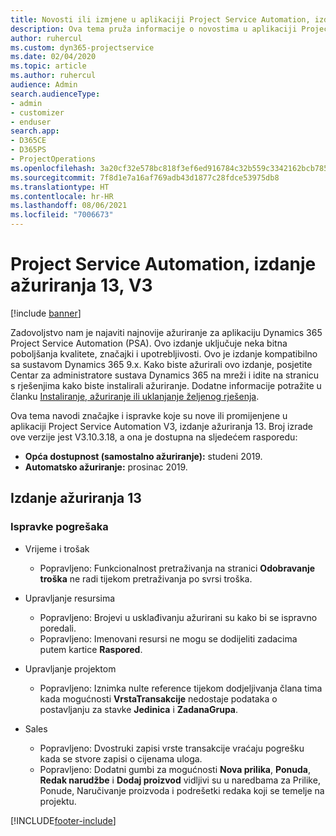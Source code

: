 ```yaml
---
title: Novosti ili izmjene u aplikaciji Project Service Automation, izdanje ažuriranja 13, V3
description: Ova tema pruža informacije o novostima u aplikaciji Project Service Automation, izdanje ažuriranja 13, V3.
author: ruhercul
ms.custom: dyn365-projectservice
ms.date: 02/04/2020
ms.topic: article
ms.author: ruhercul
audience: Admin
search.audienceType:
- admin
- customizer
- enduser
search.app:
- D365CE
- D365PS
- ProjectOperations
ms.openlocfilehash: 3a20cf32e578bc818f3ef6ed916784c32b559c3342162bcb7857f5e9cc520d9c
ms.sourcegitcommit: 7f8d1e7a16af769adb43d1877c28fdce53975db8
ms.translationtype: HT
ms.contentlocale: hr-HR
ms.lasthandoff: 08/06/2021
ms.locfileid: "7006673"
---
```

# <a name="project-service-automation-update-release-13-v3"></a>Project Service Automation, izdanje ažuriranja 13, V3

[!include [banner](../includes/psa-now-project-operations.md)]

Zadovoljstvo nam je najaviti najnovije ažuriranje za aplikaciju Dynamics 365 Project Service Automation (PSA). Ovo izdanje uključuje neka bitna poboljšanja kvalitete, značajki i upotrebljivosti. Ovo je izdanje kompatibilno sa sustavom Dynamics 365 9.x. Kako biste ažurirali ovo izdanje, posjetite Centar za administratore sustava Dynamics 365 na mreži i idite na stranicu s rješenjima kako biste instalirali ažuriranje. Dodatne informacije potražite u članku [Instaliranje, ažuriranje ili uklanjanje željenog rješenja](/power-platform/admin/install-remove-preferred-solution).

Ova tema navodi značajke i ispravke koje su nove ili promijenjene u aplikaciji Project Service Automation V3, izdanje ažuriranja 13. Broj izrade ove verzije jest V3.10.3.18, a ona je dostupna na sljedećem rasporedu:

- **Opća dostupnost (samostalno ažuriranje):** studeni 2019.
- **Automatsko ažuriranje:** prosinac 2019.


## <a name="update-release-13"></a>Izdanje ažuriranja 13 

### <a name="bug-fixes"></a>Ispravke pogrešaka

- Vrijeme i trošak

     - Popravljeno: Funkcionalnost pretraživanja na stranici **Odobravanje troška** ne radi tijekom pretraživanja po svrsi troška.

- Upravljanje resursima

     - Popravljeno: Brojevi u usklađivanju ažurirani su kako bi se ispravno poredali.
     - Popravljeno: Imenovani resursi ne mogu se dodijeliti zadacima putem kartice **Raspored**.

- Upravljanje projektom

     - Popravljeno: Iznimka nulte reference tijekom dodjeljivanja člana tima kada mogućnosti **VrstaTransakcije** nedostaje podataka o postavljanju za stavke **Jedinica** i **ZadanaGrupa**.

- Sales

     - Popravljeno: Dvostruki zapisi vrste transakcije vraćaju pogrešku kada se stvore zapisi o cijenama uloga.
     - Popravljeno: Dodatni gumbi za mogućnosti **Nova prilika**, **Ponuda**, **Redak narudžbe** i **Dodaj proizvod** vidljivi su u naredbama za Prilike, Ponude, Naručivanje proizvoda i podrešetki redaka koji se temelje na projektu.




[!INCLUDE[footer-include](../includes/footer-banner.md)]